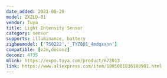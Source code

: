 ```yaml
---
date_added: 2021-05-20
model: ZXZLD-01
vendor: Tuya
title: Light Intensity Sensor
category: sensor
supports: illuminance, battery
zigbeemodel: ['TS0222','_TYZB01_4mdqxxnn']
compatible: [z2m,deconz]
deconz: 4735
mlink: https://expo.tuya.com/product/672013
link: https://www.aliexpress.com/item/1005001836180901.html
---
```

